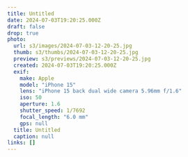 ```yaml
---
title: Untitled
date: 2024-07-03T19:20:25.000Z
draft: false
drop: true
photo:
  url: s3/images/2024-07-03-12-20-25.jpg
  thumb: s3/thumbs/2024-07-03-12-20-25.jpg
  preview: s3/previews/2024-07-03-12-20-25.jpg
  created: 2024-07-03T19:20:25.000Z
  exif:
    make: Apple
    model: "iPhone 15"
    lens: "iPhone 15 back dual wide camera 5.96mm f/1.6"
    iso: 50
    aperture: 1.6
    shutter_speed: 1/7692
    focal_length: "6.0 mm"
    gps: null
  title: Untitled
  caption: null
links: []
---
```

